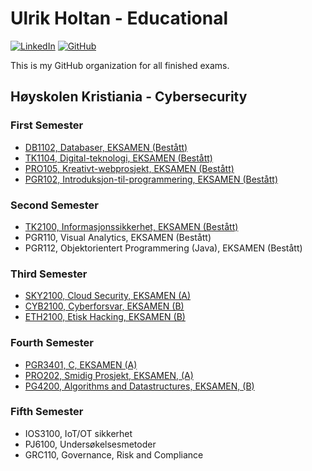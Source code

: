 # Ulrik Holtan - Educational

[![LinkedIn](https://img.shields.io/badge/LinkedIn-blue?style=for-the-badge&logo=linkedin)](https://www.linkedin.com/in/ulrik-holtan-428a16235)
[![GitHub](https://img.shields.io/badge/GitHub-grey?style=for-the-badge&logo=github)](https://github.com/ulrikholtan)

This is my GitHub organization for all finished exams.

## Høyskolen Kristiania - Cybersecurity

### First Semester

- [DB1102, Databaser, EKSAMEN (Bestått)](https://github.com/ulrikholtan/Previous-Exams/tree/feaf5f212ee650f1667f0aba89d11fbd1fc5a4b8/DB1102-Databaser)
- [TK1104, Digital-teknologi, EKSAMEN (Bestått)](https://github.com/ulrikholtan/Previous-Exams/tree/feaf5f212ee650f1667f0aba89d11fbd1fc5a4b8/TK1104-Digital-teknologi)
- [PRO105, Kreativt-webprosjekt, EKSAMEN (Bestått)](https://github.com/ulrikholtan/Previous-Exams/tree/feaf5f212ee650f1667f0aba89d11fbd1fc5a4b8/PRO105-kreativt-webprosjekt)
- [PGR102, Introduksjon-til-programmering, EKSAMEN (Bestått)](https://github.com/ulrikholtan/Previous-Exams/tree/06aa1b29be2c8b650434edb3edde61eaa01d7cf3/PGR102-Introduksjon-til-programmering)

### Second Semester

- [TK2100, Informasjonssikkerhet, EKSAMEN (Bestått)](https://github.com/ulrikholtan/Previous-Exams/tree/94c9482ab438b63c70b97dc146ab44acadd502f4/TK2100-Informasjonssikkerhet)
- PGR110, Visual Analytics, EKSAMEN (Bestått)
- PGR112, Objektorientert Programmering (Java), EKSAMEN (Bestått)

### Third Semester

- [SKY2100, Cloud Security, EKSAMEN (A)](https://github.com/ulrikholtan/Previous-Exams/tree/c5caa8ad3edd53ded400bda88aec400dc8bf2ea0/SKY2100-Cloudsecurity)
- [CYB2100, Cyberforsvar, EKSAMEN (B)](https://github.com/ulrikholtan/Previous-Exams/tree/c5caa8ad3edd53ded400bda88aec400dc8bf2ea0/CYB2100-Cyberforsvar)
- [ETH2100, Etisk Hacking, EKSAMEN (B)](https://github.com/ulrikholtan/Previous-Exams/tree/c5caa8ad3edd53ded400bda88aec400dc8bf2ea0/ETH2100-Etisk-Hacking)

### Fourth Semester

- [PGR3401, C, EKSAMEN (A)](https://github.com/ulrikholtan/Previous-Exams/tree/cf7fd866d57f0de1477311977fb1e9f4dcbecc53/PG3401-C)
- [PRO202, Smidig Prosjekt, EKSAMEN, (A)](https://github.com/ulrikholtan/Previous-Exams/tree/5ed784f9c3b476d0763637226a7162506850b208/PRO202-Smidig-prosjekt)
- [PG4200, Algorithms and Datastructures, EKSAMEN, (B)](https://github.com/ulrikholtan/Previous-Exams/tree/808889e31f888bc48ca65085660d40bb84806980/PG4200-Algorithms-and-Datastructures)

### Fifth Semester

- IOS3100, IoT/OT sikkerhet
- PJ6100, Undersøkelsesmetoder
- GRC110, Governance, Risk and Compliance
